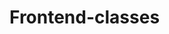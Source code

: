 # Frontend-classes
<!-- Day 1 of our main class -->
<!-- what is html
ans:An HTML tag is a piece of markup language used to indicate the beginning and end of an HTML element in an HTML document. As part of an HTML element, HTML tags help web browsers convert HTML documents into web pages
 -->
<!-- today we talked about the Doctype html >The HTML document type declaration, also known as DOCTYPE , is the first line of code required in every HTML or XHTML document. The DOCTYPE declaration is an instruction to the web browser about what version of HTML the page is written in. This ensures that the web page is parsed the same way by different web browsers. 
html is broken down into 3 parts 
tags: HTML tags are the keywords on a web page that define how your web browser must format and display your web page. Almost all tags contain two parts, an opening, and a closing tag.
##still on tags: <! DOCTYPE> HTML. ...
<html> Head. The Head Element is used to wrap around everything you want to include on the HTML page, that isn't the content the page will show to viewers. ...
<head></head> Title. ...
<title> Body. ...
<body> H1 to H6. ...
<h1></h1> <h2></h2> ...
<p></p> Line Break. ...
<br> Commenting our HTML code.
 ####we be building a resume while learn to fast aid us get it fast
 -->

 <!-- 
 
 In a tabular format: 

1. Give 5 difference between HTML  div tag, section tag and article. 

2. How does meta- UTF-8 work, Meta tags functions
  -->

